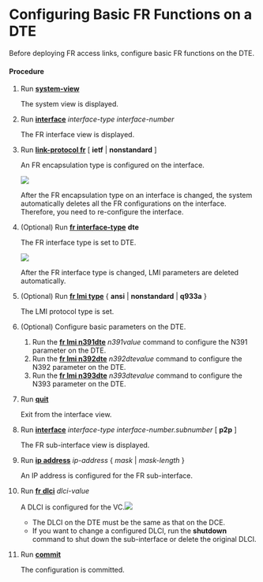 Configuring Basic FR Functions on a DTE
=======================================

Before deploying FR access links, configure basic FR functions on the DTE.

#### Procedure

1. Run [**system-view**](cmdqueryname=system-view)
   
   
   
   The system view is displayed.
2. Run [**interface**](cmdqueryname=interface) *interface-type* *interface-number*
   
   
   
   The FR interface view is displayed.
3. Run [**link-protocol fr**](cmdqueryname=link-protocol+fr) [ **ietf** | **nonstandard** ]
   
   
   
   An FR encapsulation type is configured on the interface.
   
   ![](../../../../public_sys-resources/note_3.0-en-us.png) 
   
   After the FR encapsulation type on an interface is changed, the system automatically deletes all the FR configurations on the interface. Therefore, you need to re-configure the interface.
4. (Optional) Run [**fr interface-type**](cmdqueryname=fr+interface-type) **dte**
   
   
   
   The FR interface type is set to DTE.
   
   ![](../../../../public_sys-resources/note_3.0-en-us.png) 
   
   After the FR interface type is changed, LMI parameters are deleted automatically.
5. (Optional) Run [**fr lmi type**](cmdqueryname=fr+lmi+type) { **ansi** | **nonstandard** | **q933a** }
   
   
   
   The LMI protocol type is set.
6. (Optional) Configure basic parameters on the DTE.
   
   
   1. Run the [**fr lmi n391dte**](cmdqueryname=fr+lmi+n391dte) *n391value* command to configure the N391 parameter on the DTE.
   2. Run the [**fr lmi n392dte**](cmdqueryname=fr+lmi+n392dte) *n392dtevalue* command to configure the N392 parameter on the DTE.
   3. Run the [**fr lmi n393dte**](cmdqueryname=fr+lmi+n393dte) *n393dtevalue* command to configure the N393 parameter on the DTE.
7. Run [**quit**](cmdqueryname=quit)
   
   
   
   Exit from the interface view.
8. Run [**interface**](cmdqueryname=interface) *interface-type* *interface-number.subnumber* [ **p2p** ]
   
   
   
   The FR sub-interface view is displayed.
9. Run [**ip address**](cmdqueryname=ip+address) *ip-address* { *mask* | *mask-length* }
   
   
   
   An IP address is configured for the FR sub-interface.
10. Run [**fr dlci**](cmdqueryname=fr+dlci) *dlci-value*
    
    A DLCI is configured for the VC.![](../../../../public_sys-resources/note_3.0-en-us.png) 
    * The DLCI on the DTE must be the same as that on the DCE.
    * If you want to change a configured DLCI, run the **shutdown** command to shut down the sub-interface or delete the original DLCI.
11. Run [**commit**](cmdqueryname=commit)
    
    
    
    The configuration is committed.